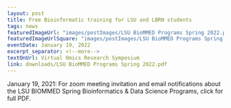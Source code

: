 ```yaml
---
layout: post
title: Free Bioinformatic training for LSU and LBRN students
tags: news
featuredImageUrl: "images/postImages/LSU BioMMED Programs Spring 2022.png"
featuredImageUrlSquare: "images/postImages/LSU BioMMED Programs Spring 2022.png"
eventDate: January 19, 2022
excerpt_separator: <!--more-->
textOnUrl: Virtual Omics Research Symposium
link: downloads/LSU BioMMED Programs Spring 2022.pdf
---
```

January 19, 2021: For zoom meeting invitation and email notifications about the LSU BIOMMED Spring Bioinformatics & Data Science Programs, click for full PDF.